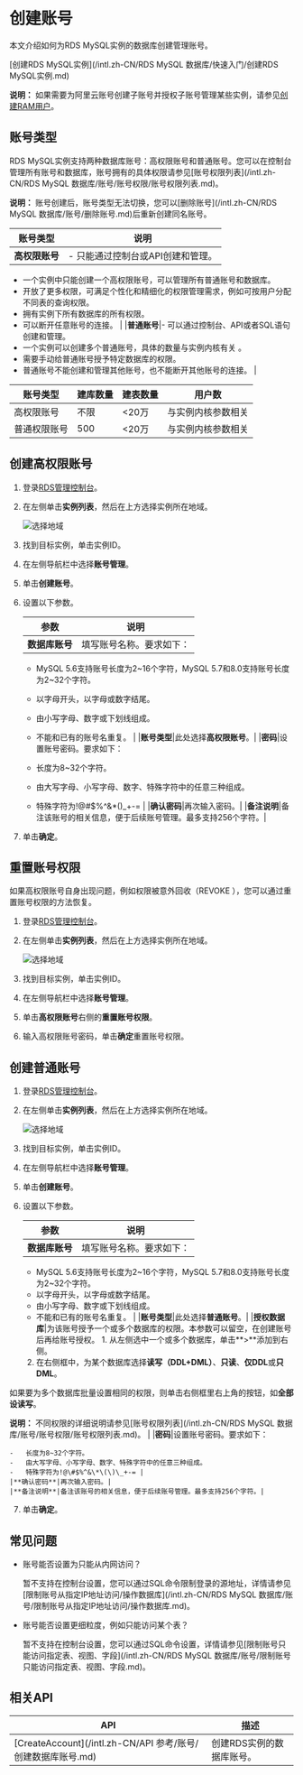 # 创建账号

本文介绍如何为RDS MySQL实例的数据库创建管理账号。

[创建RDS MySQL实例](/intl.zh-CN/RDS MySQL 数据库/快速入门/创建RDS MySQL实例.md)

**说明：** 如果需要为阿里云账号创建子账号并授权子账号管理某些实例，请参见[创建RAM用户](https://www.alibabacloud.com/help/zh/doc-detail/121941.htm)。

## 账号类型

RDS MySQL实例支持两种数据库账号：高权限账号和普通账号。您可以在控制台管理所有账号和数据库，账号拥有的具体权限请参见[账号权限列表](/intl.zh-CN/RDS MySQL 数据库/账号/账号权限/账号权限列表.md)。

**说明：** 账号创建后，账号类型无法切换，您可以[删除账号](/intl.zh-CN/RDS MySQL 数据库/账号/删除账号.md)后重新创建同名账号。

|账号类型|说明|
|----|--|
|**高权限账号**|-   只能通过控制台或API创建和管理。
-   一个实例中只能创建一个高权限账号，可以管理所有普通账号和数据库。
-   开放了更多权限，可满足个性化和精细化的权限管理需求，例如可按用户分配不同表的查询权限。
-   拥有实例下所有数据库的所有权限。
-   可以断开任意账号的连接。 |
|**普通账号**|-   可以通过控制台、API或者SQL语句创建和管理。
-   一个实例可以创建多个普通账号，具体的数量与实例内核有关 。
-   需要手动给普通账号授予特定数据库的权限。
-   普通账号不能创建和管理其他账号，也不能断开其他账号的连接。 |

|账号类型|建库数量|建表数量|用户数|
|----|----|----|---|
|高权限账号|不限|<20万|与实例内核参数相关|
|普通权限账号|500|<20万|与实例内核参数相关|

## 创建高权限账号

1.  登录[RDS管理控制台](https://rds.console.aliyun.com/)。

2.  在左侧单击**实例列表**，然后在上方选择实例所在地域。

    ![选择地域](https://static-aliyun-doc.oss-accelerate.aliyuncs.com/assets/img/zh-CN/3074469951/p36543.png)

3.  找到目标实例，单击实例ID。

4.  在左侧导航栏中选择**账号管理**。

5.  单击**创建账号**。

6.  设置以下参数。

    |参数|说明|
    |--|--|
    |**数据库账号**|填写账号名称。要求如下：

    -   MySQL 5.6支持账号长度为2~16个字符，MySQL 5.7和8.0支持账号长度为2~32个字符。
    -   以字母开头，以字母或数字结尾。
    -   由小写字母、数字或下划线组成。
    -   不能和已有的账号名重复。 |
    |**账号类型**|此处选择**高权限账号**。|
    |**密码**|设置账号密码。要求如下：

    -   长度为8~32个字符。
    -   由大写字母、小写字母、数字、特殊字符中的任意三种组成。
    -   特殊字符为!@\#$%^&\*\(\)\_+-= |
    |**确认密码**|再次输入密码。|
    |**备注说明**|备注该账号的相关信息，便于后续账号管理。最多支持256个字符。|

7.  单击**确定**。


## 重置账号权限

如果高权限账号自身出现问题，例如权限被意外回收（REVOKE ），您可以通过重置账号权限的方法恢复。

1.  登录[RDS管理控制台](https://rds.console.aliyun.com/)。

2.  在左侧单击**实例列表**，然后在上方选择实例所在地域。

    ![选择地域](https://static-aliyun-doc.oss-accelerate.aliyuncs.com/assets/img/zh-CN/3074469951/p36543.png)

3.  找到目标实例，单击实例ID。

4.  在左侧导航栏中选择**账号管理**。

5.  单击**高权限账号**右侧的**重置账号权限**。

6.  输入高权限账号密码，单击**确定**重置账号权限。


## 创建普通账号

1.  登录[RDS管理控制台](https://rds.console.aliyun.com/)。

2.  在左侧单击**实例列表**，然后在上方选择实例所在地域。

    ![选择地域](https://static-aliyun-doc.oss-accelerate.aliyuncs.com/assets/img/zh-CN/3074469951/p36543.png)

3.  找到目标实例，单击实例ID。

4.  在左侧导航栏中选择**账号管理**。

5.  单击**创建账号**。

6.  设置以下参数。

    |参数|说明|
    |--|--|
    |**数据库账号**|填写账号名称。要求如下：

    -   MySQL 5.6支持账号长度为2~16个字符，MySQL 5.7和8.0支持账号长度为2~32个字符。
    -   以字母开头，以字母或数字结尾。
    -   由小写字母、数字或下划线组成。
    -   不能和已有的账号名重复。 |
    |**账号类型**|此处选择**普通账号**。|
    |**授权数据库**|为该账号授予一个或多个数据库的权限。本参数可以留空，在创建账号后再给账号授权。     1.  从左侧选中一个或多个数据库，单击**\>**添加到右侧。
    2.  在右侧框中，为某个数据库选择**读写（DDL+DML）**、**只读**、**仅DDL**或**只DML**。

如果要为多个数据库批量设置相同的权限，则单击右侧框里右上角的按钮，如**全部设读写**。

**说明：** 不同权限的详细说明请参见[账号权限列表](/intl.zh-CN/RDS MySQL 数据库/账号/账号权限/账号权限列表.md)。 |
    |**密码**|设置账号密码。要求如下：

    -   长度为8~32个字符。
    -   由大写字母、小写字母、数字、特殊字符中的任意三种组成。
    -   特殊字符为!@\#$%^&\*\(\)\_+-= |
    |**确认密码**|再次输入密码。|
    |**备注说明**|备注该账号的相关信息，便于后续账号管理。最多支持256个字符。|

7.  单击**确定**。


## 常见问题

-   账号能否设置为只能从内网访问？

    暂不支持在控制台设置，您可以通过SQL命令限制登录的源地址，详情请参见[限制账号从指定IP地址访问/操作数据库](/intl.zh-CN/RDS MySQL 数据库/账号/限制账号从指定IP地址访问/操作数据库.md)。

-   账号能否设置更细粒度，例如只能访问某个表？

    暂不支持在控制台设置，您可以通过SQL命令设置，详情请参见[限制账号只能访问指定表、视图、字段](/intl.zh-CN/RDS MySQL 数据库/账号/限制账号只能访问指定表、视图、字段.md)。


## 相关API

|API|描述|
|---|--|
|[CreateAccount](/intl.zh-CN/API 参考/账号/创建数据库账号.md)|创建RDS实例的数据库账号。|

